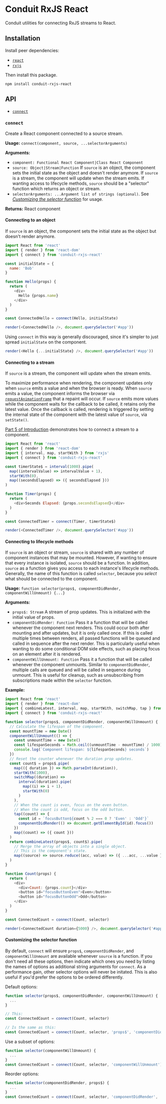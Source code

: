 # Conduit RxJS React

Conduit utilities for connecting RxJS streams to React.

## Installation

Install peer dependencies:
- [`react`](https://github.com/facebook/react)
- [`rxjs`](https://github.com/ReactiveX/rxjs)

Then install this package.

```
npm install conduit-rxjs-react
```

## API

- [`connect`](#connect)

### `connect`

Create a React component connected to a source stream.

**Usage:** `connect(component, source, ...selectorArguments)`

**Arguments:**
- `component: Functional React Component|Class React Component`
- `source: Object|Stream|Function` If `source` is an object, the component sets the initial state as the object and doesn't render anymore. If `source` is a stream, the component will update when the stream emits. If wanting access to lifecycle methods, `source` should be a "selector" function which returns an object or stream.
- `selectorArguments: ...Argument list of strings (optional)`. See [*Customizing the selector function*](#customizing-the-selector-function) for usage.

**Returns:** React component

#### Connecting to an object

If `source` is an object, the component sets the initial state as the object but doesn't render anymore.

```js
import React from 'react'
import { render } from 'react-dom'
import { connect } from 'conduit-rxjs-react'

const initialState = {
  name: 'Bob'
}

function Hello(props) {
  return (
    <div>
      Hello {props.name}
    </div>
  )
}

const ConnectedHello = connect(Hello, initialState)

render(<ConnectedHello />, document.querySelector('#app'))
```

Using `connect` in this way is generally discouraged, since it's simpler to just spread `initialState` on the component.

```js
render(<Hello {...initialState} />, document.querySelector('#app'))
```

#### Connecting to a stream

If `source` is a stream, the component will update when the stream emits.

To maximize performance when rendering, the component updates only when `source` emits a value and when the browser is ready. When `source` emits a value, the component informs the browser via [`requestAnimationFrame`](https://developer.mozilla.org/en-US/docs/Web/API/window/requestAnimationFrame) that a repaint will occur. If `source` emits more values while the component waits for the callback to be called, it retains only the latest value. Once the callback is called, rendering is triggered by setting the internal state of the component with the latest value of `source`, via `setState()`.

[Part 5 of Introduction](../../docs/introduction.md#part-5) demonstrates how to connect a stream to a component.

```js
import React from 'react'
import { render } from 'react-dom'
import { interval, map, startWith } from 'rxjs'
import { connect } from 'conduit-rxjs-react'

const timerState$ = interval(1000).pipe(
  map((intervalValue) => intervalValue + 1),
  startWith(0),
  map((secondsElapsed) => ({ secondsElapsed }))
)

function Timer(props) {
  return (
    <div>Seconds Elapsed: {props.secondsElapsed}</div>
  )
}

const ConnectedTimer = connect(Timer, timerState$)

render(<ConnectedTimer />, document.querySelector('#app'))
```

#### Connecting to lifecycle methods

If `source` is an object or stream, `source` is shared with any number of component instances that may be mounted. However, if wanting to ensure that every instance is isolated, `source` should be a function. In addition, `source` as a function gives you access to each instance's lifecycle methods. Generally, the name of this function is called `selector`, because you *select* what should be connected to the component.

**Usage:** `function selector(props$, componentDidRender, componentWillUnmount) {...}`

**Arguments:**
- `props$: Stream` A stream of prop updates. This is initialized with the initial value of props.
- `componentDidRender: Function` Pass it a function that will be called whenever the component next renders. This could occur both after mounting and after updates, but it is only called once. If this is called multiple times between renders, all passed functions will be queued and called in sequence after the next render. This is particularly useful when wanting to do some conditional DOM side effects, such as placing focus on an element after it is rendered.
- `componentWillUnmount: Function` Pass it a function that will be called whenever the component unmounts. Similar to `componentDidRender`, multiple calls are queued and will be called in sequence during unmount. This is useful for cleanup, such as unsubscribing from subscriptions made within the `selector` function.

**Example:**

```js
import React from 'react'
import { render } from 'react-dom'
import { combineLatest, interval, map, startWith, switchMap, tap } from 'rxjs'
import { connect } from 'conduit-rxjs-react'

function selector(props$, componentDidRender, componentWillUnmount) {
  // Calculate the lifespan of the component.
  const mountTime = new Date()
  componentWillUnmount(() => {
    const unmountTime = new Date()
    const lifespanSeconds = Math.ceil((unmountTime - mountTime) / 1000)
    console.log(`Component lifespan: ${lifespanSeconds} seconds`)
  })
  // Reset the counter whenever the duration prop updates.
  const count$ = props$.pipe(
    map(({ duration }) => Math.parseInt(duration)),
    startWith(1000),
    switchMap((duration) =>
      interval(duration).pipe(
        map((i) => i + 1),
        startWith(0)
      )
    ),
    // When the count is even, focus on the even button.
    // When the count is odd, focus on the odd button.
    tap((count) => {
      const id = `focusButton${count % 2 === 0 ? 'Even' : 'Odd'}`
      componentDidRender(() => document.getElementById(id).focus())
    })
    map((count) => ({ count }))
  )
  return combineLatest(props$, count$).pipe(
    // Merge the array of objects into a single object.
    // This is the component's state.
    map((source) => source.reduce((acc, value) => ({ ...acc, ...value }), {}))
  )
}

function Count(props) {
  return (
    <div>
      <div>Count: {props.count}</div>
      <button id="focusButtonEven">Even</button>
      <button id="focusButtonOdd">Odd</button>
    </div>
  )
}

const ConnectedCount = connect(Count, selector)

render(<ConnectedCount duration={5000} />, document.querySelector('#app'))
```

#### Customizing the selector function

By default, `connect` will ensure `props$`, `componentDidRender`, and `componentWillUnmount` are available whenever `source` is a function. If you don't need all these options, then indicate which ones you need by listing the names of options as additional string arguments for `connect`. As a performance gain, other selector options will never be initated. This is also useful if you'd prefer the options to be ordered differently.

Default options:

```js
function selector(props$, componentDidRender, componentWillUnmount) {
  ...
}

// This:
const ConnectedCount = connect(Count, selector)

// Is the same as this:
const ConnectedCount = connect(Count, selector, 'props$', 'componentDidRender', 'componentWillUnmount')
```

Use a subset of options:

```js
function selector(componentWillUnmount) {
  ...
}
const ConnectedCount = connect(Count, selector, 'componentWillUnmount')
```

Reorder options:

```js
function selector(componentDidRender, props$) {
  ...
}
const ConnectedCount = connect(Count, selector, 'componentDidRender', 'props$')
```
